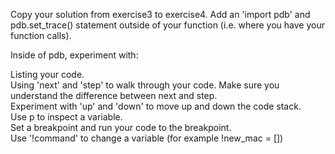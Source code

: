 Copy your solution from exercise3 to exercise4. Add an 'import pdb' and pdb.set_trace() statement outside of your function (i.e. where you have your function calls).

   Inside of pdb, experiment with:

   Listing your code. <br>
   Using 'next' and 'step' to walk through your code. Make sure you understand the difference between next and step. <br>
   Experiment with 'up' and 'down' to move up and down the code stack. <br>
   Use p <variable> to inspect a variable. <br>
   Set a breakpoint and run your code to the breakpoint. <br>
   Use '!command' to change a variable (for example !new_mac = []) <br>
